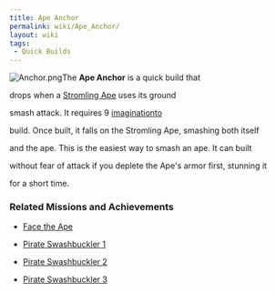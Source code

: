 ```yaml
---
title: Ape Anchor
permalink: wiki/Ape_Anchor/
layout: wiki
tags:
 - Quick Builds
---
```


![](Anchor.png "Anchor.png")The **Ape Anchor** is a quick build that
drops when a [Stromling Ape](/wiki/Stromling_Apes "wikilink") uses its ground
smash attack. It requires 9 [imaginationto](imagination "wikilink")
build. Once built, it falls on the Stromling Ape, smashing both itself
and the ape. This is the easiest way to smash an ape. It can built
without fear of attack if you deplete the Ape's armor first, stunning it
for a short time.

### Related Missions and Achievements

-   [Face the Ape](/wiki/Face_the_Ape "wikilink")
-   [Pirate Swashbuckler 1](/wiki/Pirate_Swashbuckler_1 "wikilink")
-   [Pirate Swashbuckler 2](/wiki/Pirate_Swashbuckler_2 "wikilink")
-   [Pirate Swashbuckler 3](/wiki/Pirate_Swashbuckler_3 "wikilink")
